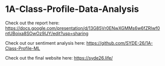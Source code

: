 # 1A-Class-Profile-Data-Analysis

Check out the report here: https://docs.google.com/presentation/d/13G85Vr0ENwXGMMs6w6fZRIwf0ntUBoixa8SOwOz9IJY/edit?usp=sharing

Check out our sentiment analysis here: https://github.com/SYDE-26/1A-Class-Profile-ML

Check out the final website here: https://syde26.life/
